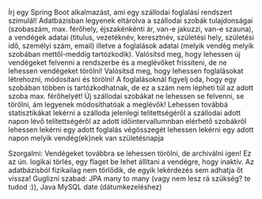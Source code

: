 Írj egy Spring Boot alkalmazást, ami egy szállodai foglalási rendszert szimulál!
Adatbázisban legyenek eltárolva a szállodai szobák tulajdonságai (szobaszám, max. férőhely, éjszakénkénti ár, van-e jakuzzi, van-e szauna), a vendégek adatai (titulus, vezetéknév, keresztnév, születési hely, születési idő, személyi szám, email) illetve a foglalások adatai (melyik vendég melyik szobában mettől-meddig tartózkodik).
Valósítsd meg, hogy lehessen új vendégeket felvenni a rendszerbe és a meglévőket frissíteni, de ne lehessen vendégeket törölni!
Valósítsd meg, hogy lehessen foglalásokat létrehozni, módosítani és törölni! A foglalásoknál figyelj oda, hogy egy szobában többen is tartózkodhatnak, de ez a szám nem lépheti túl az adott szoba max. férőhelyét!
Új szállodai szobákat ne lehessen se felvenni, se törölni, ám legyenek módosíthatóak a meglévők!
Lehessen továbbá statisztikákat lekérni
a szálloda jelenlegi telítettségéről
a szállodai adott napon lévő telítettségéről
az adott időintervallumnban elérhető szobákről
lehessen lekérni egy adott foglalás végösszegét
lehessen lekérni egy adott napon melyik vendég(ek)nek van születésnapja

Szorgalmi: Vendégeket továbbra se lehessen törölni, de archiválni igen! Ez az ún. logikai törlés, egy flaget be lehet állítani a vendégre, hogy inaktív. Az adatbázisból fizikailag nem törlődik, de egyik lekérdezés sem adhatja őt vissza!
Guglizni szabad: JPA many to many (vagy nem lesz rá szükség? te tudod :)), Java MySQL date (dátumkezeléshez)